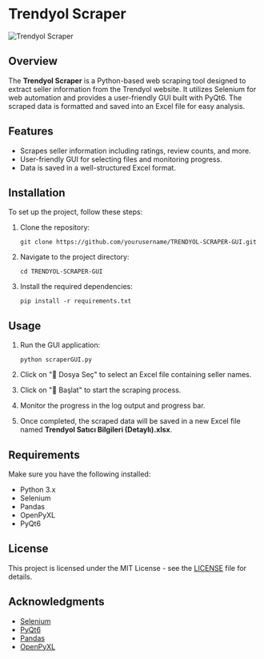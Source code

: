 # Trendyol Scraper

![Trendyol Scraper](https://img.icons8.com/color/48/000000/scraper.png)

## Overview

The **Trendyol Scraper** is a Python-based web scraping tool designed to extract seller information from the Trendyol website. It utilizes Selenium for web automation and provides a user-friendly GUI built with PyQt6. The scraped data is formatted and saved into an Excel file for easy analysis.

## Features

- Scrapes seller information including ratings, review counts, and more.
- User-friendly GUI for selecting files and monitoring progress.
- Data is saved in a well-structured Excel format.

## Installation

To set up the project, follow these steps:

1. Clone the repository:
   ```
   git clone https://github.com/yourusername/TRENDYOL-SCRAPER-GUI.git
   ```

2. Navigate to the project directory:
   ```
   cd TRENDYOL-SCRAPER-GUI
   ```

3. Install the required dependencies:
   ```
   pip install -r requirements.txt
   ```

## Usage

1. Run the GUI application:
   ```
   python scraperGUI.py
   ```

2. Click on "📂 Dosya Seç" to select an Excel file containing seller names.

3. Click on "🚀 Başlat" to start the scraping process.

4. Monitor the progress in the log output and progress bar.

5. Once completed, the scraped data will be saved in a new Excel file named **Trendyol Satıcı Bilgileri (Detaylı).xlsx**.

## Requirements

Make sure you have the following installed:

- Python 3.x
- Selenium
- Pandas
- OpenPyXL
- PyQt6

## License

This project is licensed under the MIT License - see the [LICENSE](LICENSE) file for details.

## Acknowledgments

- [Selenium](https://www.selenium.dev/)
- [PyQt6](https://www.riverbankcomputing.com/software/pyqt/intro)
- [Pandas](https://pandas.pydata.org/)
- [OpenPyXL](https://openpyxl.readthedocs.io/en/stable/)